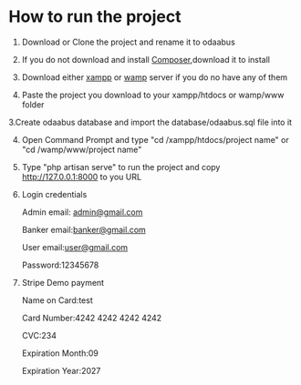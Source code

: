 # How to run the project

1. Download or Clone the project and rename it to odaabus

2. If you do not download and  install <a href="https://getcomposer.org/Composer-Setup.exe">Composer</a>,download it to install

3. Download either <a href="https://www.apachefriends.org/download.html">xampp</a> or <a href="https://sourceforge.net/projects/wampserver/">wamp</a> server if you do no have any of them

3. Paste the project you download to your xampp/htdocs or wamp/www folder

3.Create odaabus database and import the database/odaabus.sql file into it

4. Open Command Prompt and type "cd /xampp/htdocs/project name" or "cd /wamp/www/project name"

5. Type "php artisan serve" to run the project and copy http://127.0.0.1:8000 to you URL

6. Login credentials
  
   Admin
   email: admin@gmail.com
   
   Banker
   email:banker@gmail.com
   
   User
   email:user@gmail.com
   
   Password:12345678

7. Stripe Demo payment
   
      Name on Card:test
   
      Card Number:4242 4242 4242 4242
   
      CVC:234
   
      Expiration Month:09
   
      Expiration Year:2027
